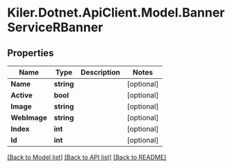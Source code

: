 # Kiler.Dotnet.ApiClient.Model.BannerServiceRBanner

## Properties

Name | Type | Description | Notes
------------ | ------------- | ------------- | -------------
**Name** | **string** |  | [optional] 
**Active** | **bool** |  | [optional] 
**Image** | **string** |  | [optional] 
**WebImage** | **string** |  | [optional] 
**Index** | **int** |  | [optional] 
**Id** | **int** |  | [optional] 

[[Back to Model list]](../README.md#documentation-for-models) [[Back to API list]](../README.md#documentation-for-api-endpoints) [[Back to README]](../README.md)

